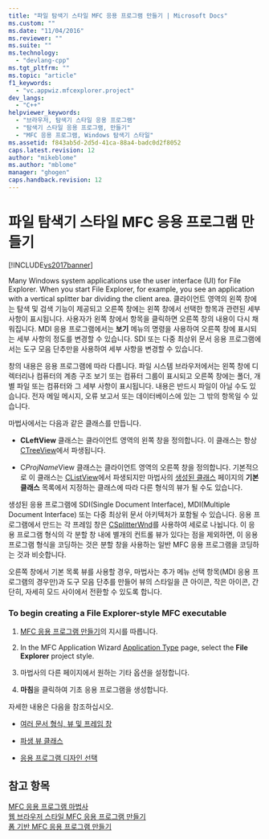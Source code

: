 ```yaml
---
title: "파일 탐색기 스타일 MFC 응용 프로그램 만들기 | Microsoft Docs"
ms.custom: ""
ms.date: "11/04/2016"
ms.reviewer: ""
ms.suite: ""
ms.technology: 
  - "devlang-cpp"
ms.tgt_pltfrm: ""
ms.topic: "article"
f1_keywords: 
  - "vc.appwiz.mfcexplorer.project"
dev_langs: 
  - "C++"
helpviewer_keywords: 
  - "브라우저, 탐색기 스타일 응용 프로그램"
  - "탐색기 스타일 응용 프로그램, 만들기"
  - "MFC 응용 프로그램, Windows 탐색기 스타일"
ms.assetid: f843ab5d-2d5d-41ca-88a4-badc0d2f8052
caps.latest.revision: 12
author: "mikeblome"
ms.author: "mblome"
manager: "ghogen"
caps.handback.revision: 12
---
```

# 파일 탐색기 스타일 MFC 응용 프로그램 만들기
[!INCLUDE[vs2017banner](../../assembler/inline/includes/vs2017banner.md)]

Many Windows system applications use the user interface \(UI\) for File Explorer.  When you start File Explorer, for example, you see an application with a vertical splitter bar dividing the client area.  클라이언트 영역의 왼쪽 창에는 탐색 및 검색 기능이 제공되고 오른쪽 창에는 왼쪽 창에서 선택한 항목과 관련된 세부 사항이 표시됩니다.  사용자가 왼쪽 창에서 항목을 클릭하면 오른쪽 창의 내용이 다시 채워집니다.  MDI 응용 프로그램에서는 **보기** 메뉴의 명령을 사용하여 오른쪽 창에 표시되는 세부 사항의 정도를 변경할 수 있습니다. SDI 또는 다중 최상위 문서 응용 프로그램에서는 도구 모음 단추만을 사용하여 세부 사항을 변경할 수 있습니다.  
  
 창의 내용은 응용 프로그램에 따라 다릅니다.  파일 시스템 브라우저에서는 왼쪽 창에 디렉터리나 컴퓨터의 계층 구조 보기 또는 컴퓨터 그룹이 표시되고 오른쪽 창에는 폴더, 개별 파일 또는 컴퓨터와 그 세부 사항이 표시됩니다.  내용은 반드시 파일이 아닐 수도 있습니다.  전자 메일 메시지, 오류 보고서 또는 데이터베이스에 있는 그 밖의 항목일 수 있습니다.  
  
 마법사에서는 다음과 같은 클래스를 만듭니다.  
  
-   **CLeftView** 클래스는 클라이언트 영역의 왼쪽 창을 정의합니다.  이 클래스는 항상 [CTreeView](../../mfc/reference/ctreeview-class.md)에서 파생됩니다.  
  
-   C*ProjName*View 클래스는 클라이언트 영역의 오른쪽 창을 정의합니다.  기본적으로 이 클래스는 [CListView](../../mfc/reference/clistview-class.md)에서 파생되지만 마법사의 [생성된 클래스](../../mfc/reference/generated-classes-mfc-application-wizard.md) 페이지의 **기본 클래스** 목록에서 지정하는 클래스에 따라 다른 형식의 뷰가 될 수도 있습니다.  
  
 생성된 응용 프로그램에 SDI\(Single Document Interface\), MDI\(Multiple Document Interface\) 또는 다중 최상위 문서 아키텍처가 포함될 수 있습니다.  응용 프로그램에서 만드는 각 프레임 창은 [CSplitterWnd](../../mfc/reference/csplitterwnd-class.md)를 사용하여 세로로 나뉩니다.  이 응용 프로그램 형식의 각 분할 창 내에 별개의 컨트롤 뷰가 있다는 점을 제외하면, 이 응용 프로그램 형식을 코딩하는 것은 분할 창을 사용하는 일반 MFC 응용 프로그램을 코딩하는 것과 비슷합니다.  
  
 오른쪽 창에서 기본 목록 뷰를 사용할 경우, 마법사는 추가 메뉴 선택 항목\(MDI 응용 프로그램의 경우만\)과 도구 모음 단추를 만들어 뷰의 스타일을 큰 아이콘, 작은 아이콘, 간단히, 자세히 모드 사이에서 전환할 수 있도록 합니다.  
  
### To begin creating a File Explorer\-style MFC executable  
  
1.  [MFC 응용 프로그램 만들기](../../mfc/reference/creating-an-mfc-application.md)의 지시를 따릅니다.  
  
2.  In the MFC Application Wizard [Application Type](../../mfc/reference/application-type-mfc-application-wizard.md) page, select the **File Explorer** project style.  
  
3.  마법사의 다른 페이지에서 원하는 기타 옵션을 설정합니다.  
  
4.  **마침**을 클릭하여 기초 응용 프로그램을 생성합니다.  
  
 자세한 내용은 다음을 참조하십시오.  
  
-   [여러 문서 형식, 뷰 및 프레임 창](../../mfc/multiple-document-types-views-and-frame-windows.md)  
  
-   [파생 뷰 클래스](../../mfc/derived-view-classes-available-in-mfc.md)  
  
-   [응용 프로그램 디자인 선택](../../mfc/application-design-choices.md)  
  
## 참고 항목  
 [MFC 응용 프로그램 마법사](../../mfc/reference/mfc-application-wizard.md)   
 [웹 브라우저 스타일 MFC 응용 프로그램 만들기](../../mfc/reference/creating-a-web-browser-style-mfc-application.md)   
 [폼 기반 MFC 응용 프로그램 만들기](../../mfc/reference/creating-a-forms-based-mfc-application.md)